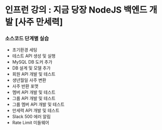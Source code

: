 # 인프런 강의 : 지금 당장 NodeJS 백엔드 개발 [사주 만세력] <br>
### 소스코드 단계별 실습
- 초기환경 세팅
- 테스트 API 생성 및 실행
- MySQL DB 도커 추가
- DB 설계 및 모델 추가
- 회원 API 개발 및 테스트
- 생년월일 사주 변환
- 사주 반환 포맷
- 멤버 API 개발 및 테스트
- 그룹 API 개발 및 테스트
- 그룹 멤버 API 개발 및 테스트
- 만세력 API 개발 및 테스트
- Slack 500 에러 알림
- Rate Limit 미들웨어
